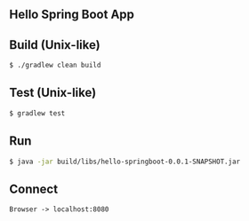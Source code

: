 Hello Spring Boot App
---

## Build (Unix-like)
```bash
$ ./gradlew clean build
```
## Test (Unix-like)
```bash
$ gradlew test
```

## Run
```bash
$ java -jar build/libs/hello-springboot-0.0.1-SNAPSHOT.jar
```

## Connect
```
Browser -> localhost:8080
```

